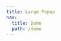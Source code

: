 ```yaml
---
title: Large Popup
nav:
  title: Demo
  path: /demo
---
```


<code src="../examples/large-popup.tsx"></code>